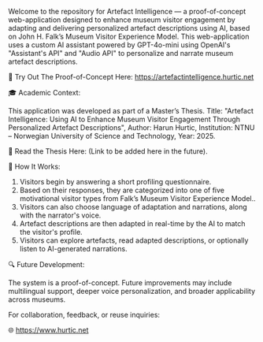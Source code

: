 Welcome to the repository for Artefact Intelligence — a proof-of-concept web-application designed to enhance museum visitor engagement by adapting and delivering personalized artefact descriptions using AI, based on John H. Falk’s Museum Visitor Experience Model. This web-application uses a custom AI assistant powered by GPT-4o-mini using OpenAI's "Assistant's API" and "Audio API" to personalize and narrate museum artefact descriptions.

📱 Try Out The Proof-of-Concept Here: https://artefactintelligence.hurtic.net


🎓 Academic Context:

This application was developed as part of a Master’s Thesis. Title: "Artefact Intelligence: Using AI to Enhance Museum Visitor Engagement Through Personalized Artefact Descriptions", Author: Harun Hurtic, Institution: NTNU – Norwegian University of Science and Technology, Year: 2025.

📖 Read the Thesis Here: (Link to be added here in the future).


🧠 How It Works:

1. Visitors begin by answering a short profiling questionnaire. 
2. Based on their responses, they are categorized into one of five motivational visitor types from Falk’s Museum Visitor Experience Model..
3. Visitors can also choose language of adaptation and narrations, along with the narrator's voice.
4. Artefact descriptions are then adapted in real-time by the AI to match the visitor's profile.
5. Visitors can explore artefacts, read adapted descriptions, or optionally listen to AI-generated narrations.

🔍 Future Development:

The system is a proof-of-concept. Future improvements may include multilingual support, deeper voice personalization, and broader applicability across museums.


For collaboration, feedback, or reuse inquiries:

🌐 https://www.hurtic.net

